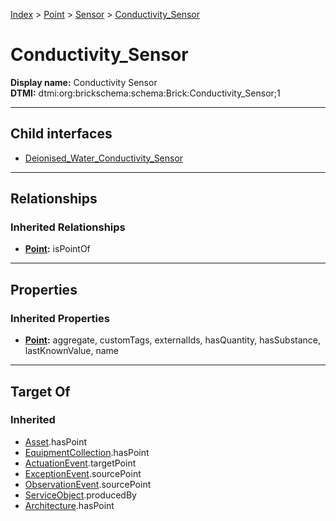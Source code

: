 [Index](../../../Index.md) > [Point](../../Point.md) > [Sensor](../Sensor.md) > [Conductivity_Sensor](#)
# Conductivity_Sensor

**Display name:** Conductivity Sensor<br />
**DTMI:** dtmi:org:brickschema:schema:Brick:Conductivity_Sensor;1

---

## Child interfaces
* [Deionised_Water_Conductivity_Sensor](Deionised_Water_Conductivity_Sensor.md)

---

## Relationships
### Inherited Relationships
* **[Point](../../Point.md):** isPointOf

---

## Properties
### Inherited Properties
* **[Point](../../Point.md):** aggregate, customTags, externalIds, hasQuantity, hasSubstance, lastKnownValue, name

---

## Target Of
### Inherited
* [Asset](../../../Asset/Asset.md).hasPoint
* [EquipmentCollection](../../../Collection/AssetCollection/EquipmentCollection/EquipmentCollection.md).hasPoint
* [ActuationEvent](../../../Event/PointEvent/ActuationEvent.md).targetPoint
* [ExceptionEvent](../../../Event/PointEvent/ExceptionEvent.md).sourcePoint
* [ObservationEvent](../../../Event/PointEvent/ObservationEvent.md).sourcePoint
* [ServiceObject](../../../Information/ServiceObject/ServiceObject.md).producedBy
* [Architecture](../../../Space/Architecture/Architecture.md).hasPoint
